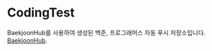 # CodingTest
BaekjoonHub를 사용하여 생성된 백준, 프로그래머스 자동 푸시 저장소입니다.
[BaekjoonHub](https://github.com/BaekjoonHub/BaekjoonHub).
